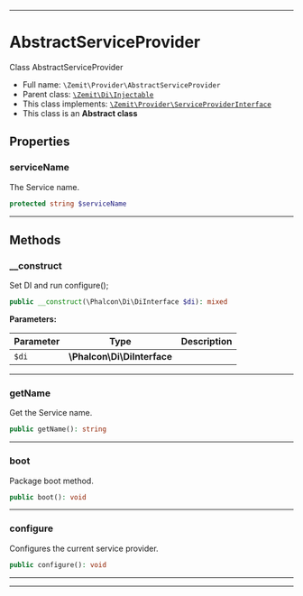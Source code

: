***

# AbstractServiceProvider

Class AbstractServiceProvider



* Full name: `\Zemit\Provider\AbstractServiceProvider`
* Parent class: [`\Zemit\Di\Injectable`](../Di/Injectable.md)
* This class implements:
[`\Zemit\Provider\ServiceProviderInterface`](./ServiceProviderInterface.md)
* This class is an **Abstract class**



## Properties


### serviceName

The Service name.

```php
protected string $serviceName
```






***

## Methods


### __construct

Set DI and run configure();

```php
public __construct(\Phalcon\Di\DiInterface $di): mixed
```








**Parameters:**

| Parameter | Type | Description |
|-----------|------|-------------|
| `$di` | **\Phalcon\Di\DiInterface** |  |





***

### getName

Get the Service name.

```php
public getName(): string
```












***

### boot

Package boot method.

```php
public boot(): void
```












***

### configure

Configures the current service provider.

```php
public configure(): void
```












***


***

